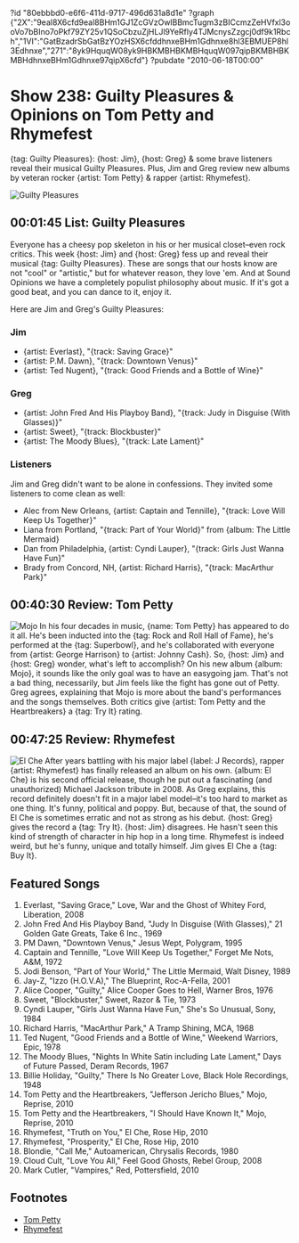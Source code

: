 ?id "80ebbbd0-e6f6-411d-9717-496d631a8d1e"
?graph {"2X":"9eal8X6cfd9eal8BHm1GJ1ZcGVzOwlBBmcTugm3zBICcmzZeHVfxl3ooVo7bBIno7oPkf79ZY25v1QSoCbzuZjHLJl9YeRfly4TJMcnysZzgcj0df9k1Rbch","1VI":"GatBzadrSbGatBzYOzHSX6cfddhnxeBHm1Gdhnxe8hl3EBMUEP8hl3Edhnxe","271":"8yk9HquqW08yk9HBKMBHBKMBHquqW097qipBKMBHBKMBHdhnxeBHm1Gdhnxe97qipX6cfd"}
?pubdate "2010-06-18T00:00"

# Show 238: Guilty Pleasures & Opinions on Tom Petty and Rhymefest
{tag: Guilty Pleasures}: {host: Jim}, {host: Greg} & some brave listeners reveal their musical Guilty Pleasures. Plus, Jim and Greg review new albums by veteran rocker {artist: Tom Petty} & rapper {artist: Rhymefest}.

![Guilty Pleasures](https://static.soundopinions.org/images/2010/guilty/1.jpg)

## 00:01:45 List: Guilty Pleasures
Everyone has a cheesy pop skeleton in his or her musical closet–even rock critics. This week {host: Jim} and {host: Greg} fess up and reveal their musical {tag: Guilty Pleasures}. These are songs that our hosts know are not "cool" or "artistic," but for whatever reason, they love 'em. And at Sound Opinions we have a completely populist philosophy about music. If it's got a good beat, and you can dance to it, enjoy it.

Here are Jim and Greg's Guilty Pleasures:

### Jim
- {artist: Everlast}, "{track: Saving Grace}"
- {artist: P.M. Dawn}, "{track: Downtown Venus}"
- {artist: Ted Nugent}, "{track: Good Friends and a Bottle of Wine}"

### Greg
- {artist: John Fred And His Playboy Band}, "{track: Judy in Disguise (With Glasses)}"
- {artist: Sweet}, "{track: Blockbuster}"
- {artist: The Moody Blues}, "{track: Late Lament}"

### Listeners
Jim and Greg didn't want to be alone in confessions. They invited some listeners to come clean as well:

- Alec from New Orleans, {artist: Captain and Tennille}, "{track: Love Will Keep Us Together}" 
- Liana from Portland, "{track: Part of Your World}" from {album: The Little Mermaid}
- Dan from Philadelphia, {artist: Cyndi Lauper}, "{track: Girls Just Wanna Have Fun}"
- Brady from Concord, NH, {artist: Richard Harris}, "{track: MacArthur Park}"

## 00:40:30 Review: Tom Petty 
![Mojo](https://static.soundopinions.org/assets/238/1VI0.jpg)
In his four decades in music, {name: Tom Petty} has appeared to do it all. He's been inducted into the {tag: Rock and Roll Hall of Fame}, he's performed at the {tag: Superbowl}, and he's collaborated with everyone from {artist: George Harrison} to {artist: Johnny Cash}. So, {host: Jim} and {host: Greg} wonder, what's left to accomplish? On his new album {album: Mojo}, it sounds like the only goal was to have an easygoing jam. That's not a bad thing, necessarily, but Jim feels like the fight has gone out of Petty. Greg agrees, explaining that Mojo is more about the band's performances and the songs themselves. Both critics give {artist: Tom Petty and the Heartbreakers} a {tag: Try It} rating.

## 00:47:25 Review: Rhymefest
![El Che](https://static.soundopinions.org/assets/238/2710.jpg)
After years battling with his major label {label: J Records}, rapper {artist: Rhymefest} has finally released an album on his own. {album: El Che} is his second official release, though he put out a fascinating (and unauthorized) Michael Jackson tribute in 2008. As Greg explains, this record definitely doesn't fit in a major label model–it's too hard to market as one thing. It's funny, political and poppy. But, because of that, the sound of El Che is sometimes erratic and not as strong as his debut. {host: Greg} gives the record a {tag: Try It}. {host: Jim} disagrees. He hasn't seen this kind of strength of character in hip hop in a long time. Rhymefest is indeed weird, but he's funny, unique and totally himself. Jim gives El Che a {tag: Buy It}.


## Featured Songs
1. Everlast, "Saving Grace," Love, War and the Ghost of Whitey Ford, Liberation, 2008
2. John Fred And His Playboy Band, "Judy In Disguise (With Glasses)," 21 Golden Gate Greats, Take 6 Inc., 1969
3. PM Dawn, "Downtown Venus," Jesus Wept, Polygram, 1995
4. Captain and Tennille, "Love Will Keep Us Together," Forget Me Nots, A&M, 1972
5. Jodi Benson, "Part of Your World," The Little Mermaid, Walt Disney, 1989
6. Jay-Z, "Izzo (H.O.V.A)," The Blueprint, Roc-A-Fella, 2001
7. Alice Cooper, "Guilty," Alice Cooper Goes to Hell, Warner Bros, 1976
8. Sweet, "Blockbuster," Sweet, Razor & Tie, 1973
9. Cyndi Lauper, "Girls Just Wanna Have Fun," She's So Unusual, Sony, 1984
10. Richard Harris, "MacArthur Park," A Tramp Shining, MCA, 1968
11. Ted Nugent, "Good Friends and a Bottle of Wine," Weekend Warriors, Epic, 1978
12. The Moody Blues, "Nights In White Satin including Late Lament," Days of Future Passed, Deram Records, 1967
13. Billie Holiday, "Guilty," There Is No Greater Love, Black Hole Recordings, 1948
14. Tom Petty and the Heartbreakers, "Jefferson Jericho Blues," Mojo, Reprise, 2010
15. Tom Petty and the Heartbreakers, "I Should Have Known It," Mojo, Reprise, 2010
16. Rhymefest, "Truth on You," El Che, Rose Hip, 2010
17. Rhymefest, "Prosperity," El Che, Rose Hip, 2010
18. Blondie, "Call Me," Autoamerican, Chrysalis Records, 1980
19. Cloud Cult, "Love You All," Feel Good Ghosts, Rebel Group, 2008
20. Mark Cutler, "Vampires," Red, Pottersfield, 2010

## Footnotes
- [Tom Petty](http://www.tompetty.com/)
- [Rhymefest](http://www.elchethemovement.com/)
